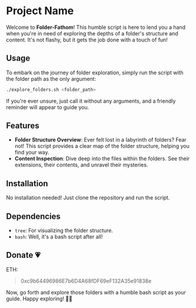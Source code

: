 # Project Name

Welcome to **Folder-Fathom**! This humble script is here to lend you a hand when you're in need of exploring the depths of a folder's structure and content. It's not flashy, but it gets the job done with a touch of fun!

## Usage

To embark on the journey of folder exploration, simply run the script with the folder path as the only argument:

```bash
./explore_folders.sh <folder_path>
```

If you're ever unsure, just call it without any arguments, and a friendly reminder will appear to guide you.

## Features

- **Folder Structure Overview**: Ever felt lost in a labyrinth of folders? Fear not! This script provides a clear map of the folder structure, helping you find your way.
- **Content Inspection**: Dive deep into the files within the folders. See their extensions, their contents, and unravel their mysteries.

## Installation

No installation needed! Just clone the repository and run the script.

## Dependencies

- `tree`: For visualizing the folder structure.
- `bash`: Well, it's a bash script after all!

## Donate :heartpulse:

ETH:
> 0xc9b64496986E7b6D4A68fDF69eF132A35e91838e

Now, go forth and explore those folders with a humble bash script as your guide. Happy exploring! 🚀📁